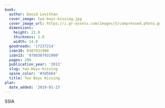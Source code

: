 ```yaml
---
book:
  author: David Levithan
  cover_image: two-boys-kissing.jpg
  cover_image_url: https://i.gr-assets.com/images/S/compressed.photo.goodreads.com/books/1364194940l/17237214._SX98_.jpg
  dimensions:
    height: 22.0
    thickness: 2.0
    width: 14.0
  goodreads: '17237214'
  isbn10: 0307931900
  isbn13: '9780307931900'
  pages: 200
  publication_year: '2013'
  slug: two-boys-kissing
  spine_color: '#3d5b64'
  title: Two Boys Kissing
plan:
  date_added: '2019-01-23'
---
```


SSIA

